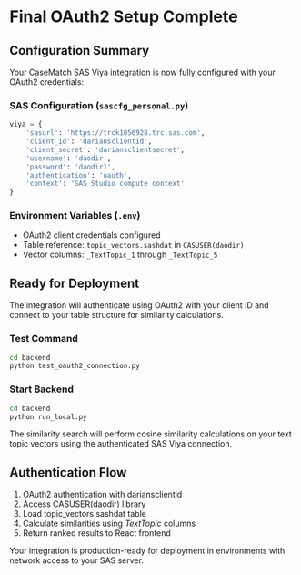 # Final OAuth2 Setup Complete

## Configuration Summary

Your CaseMatch SAS Viya integration is now fully configured with your OAuth2 credentials:

### SAS Configuration (`sascfg_personal.py`)
```python
viya = {
    'sasurl': 'https://trck1056928.trc.sas.com',
    'client_id': 'dariansclientid',
    'client_secret': 'dariansclientsecret',    
    'username': 'daodir',                   
    'password': 'daodir1',              
    'authentication': 'oauth',
    'context': 'SAS Studio compute context' 
}
```

### Environment Variables (`.env`)
- OAuth2 client credentials configured
- Table reference: `topic_vectors.sashdat` in `CASUSER(daodir)`
- Vector columns: `_TextTopic_1` through `_TextTopic_5`

## Ready for Deployment

The integration will authenticate using OAuth2 with your client ID and connect to your table structure for similarity calculations.

### Test Command
```bash
cd backend
python test_oauth2_connection.py
```

### Start Backend
```bash
cd backend
python run_local.py
```

The similarity search will perform cosine similarity calculations on your text topic vectors using the authenticated SAS Viya connection.

## Authentication Flow
1. OAuth2 authentication with dariansclientid
2. Access CASUSER(daodir) library
3. Load topic_vectors.sashdat table
4. Calculate similarities using _TextTopic_ columns
5. Return ranked results to React frontend

Your integration is production-ready for deployment in environments with network access to your SAS server.